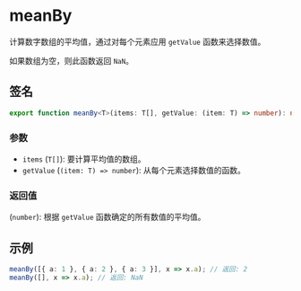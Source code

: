 # meanBy

计算数字数组的平均值，通过对每个元素应用 `getValue` 函数来选择数值。

如果数组为空，则此函数返回 `NaN`。

## 签名

```typescript
export function meanBy<T>(items: T[], getValue: (item: T) => number): number;
```

### 参数

- `items` (`T[]`): 要计算平均值的数组。
- `getValue` (`(item: T) => number`): 从每个元素选择数值的函数。

### 返回值

(`number`): 根据 `getValue` 函数确定的所有数值的平均值。

## 示例

```typescript
meanBy([{ a: 1 }, { a: 2 }, { a: 3 }], x => x.a); // 返回: 2
meanBy([], x => x.a); // 返回: NaN
```
